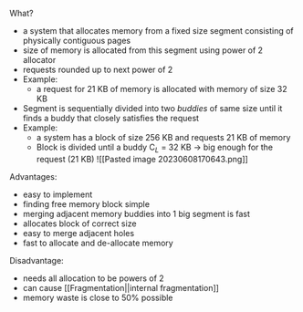 What?
- a system that allocates memory from a fixed size segment consisting of physically contiguous pages
- size of memory is allocated from this segment using power of 2 allocator
- requests rounded up to next power of 2
- Example:
	- a request for 21 KB of memory is allocated with memory of size 32 KB
- Segment is sequentially divided into two *buddies* of same size until it finds a buddy that closely satisfies the request
- Example:
	- a system has a block of size 256 KB and requests 21 KB of memory
	- Block is divided until a buddy C$_L$ = 32 KB -> big enough for the request (21 KB)
![[Pasted image 20230608170643.png]]

Advantages:
- easy to implement
- finding free memory block simple
- merging adjacent memory buddies into 1 big segment is fast
- allocates block of correct size
- easy to merge adjacent holes
- fast to allocate and de-allocate memory

Disadvantage:
- needs all allocation to be powers of 2
- can cause [[Fragmentation||internal fragmentation]]
- memory waste is close to 50% possible